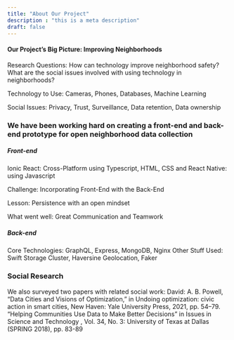```yaml
---
title: "About Our Project"
description : "this is a meta description"
draft: false
---
```


#### Our Project’s Big Picture: Improving Neighborhoods 
Research Questions: How can technology improve neighborhood safety? What are the social issues involved with using technology in neighborhoods?

Technology to Use: Cameras, Phones, Databases, Machine Learning

Social Issues: Privacy, Trust, Surveillance, Data retention, Data ownership

### We have been working hard on creating a front-end and back-end prototype for open neighborhood data collection

##### Front-end
Ionic React: Cross-Platform using Typescript, HTML, CSS and React Native: using Javascript

Challenge:
Incorporating Front-End with the Back-End

Lesson:
Persistence with an open mindset

What went well:
Great Communication and Teamwork

##### Back-end
Core Technologies: GraphQL, Express, MongoDB, Nginx
Other Stuff Used: Swift Storage Cluster, Haversine Geolocation, Faker

### Social Research
We also surveyed two papers with related social work:
David: A. B. Powell, “Data Cities and Visions of Optimization,” in Undoing optimization: civic action in smart cities, New Haven: Yale University Press, 2021, pp. 54–79. 
“Helping Communities Use Data to Make Better Decisions” in Issues in Science and Technology , Vol. 34, No. 3:  University of Texas at Dallas (SPRING 2018), pp. 83-89


